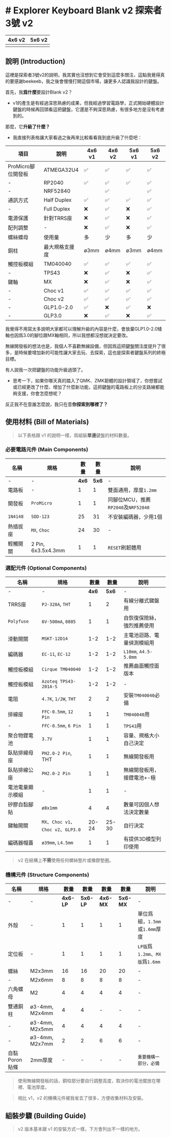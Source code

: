 # # Explorer Keyboard Blank v2 探索者3號 v2

|4x6 v2|5x6 v2|
|--|--|
|||

## 說明 (Introduction)

這裡是探索者3號v2的說明，我其實也沒想到它會受到這麼多關注，這點我覺得真的要感謝beekeeb，我之後會慢慢打開這個市場，讓更多人認識我設計的鍵盤。

首先，我**爲什麼**要設計Blank v2？

 - v1的產生是有經過深思熟慮的成果，但我經過學習電路學，正式開始硬體設計鍵盤的時候再回頭看這把鍵盤，它還是不夠深思熟慮，有很多地方是沒有考慮到的。

那麼，它**升級了什麼？**

 - 我直接列表格讓大家看過之後再來比較看看我到底升級了什麼吧：

|項目|說明|4x6 v1|4x6 v2|5x6 v1|5x6 v2
|--|--|--|--|--|--|
|ProMicro腳位開發板|ATMEGA32U4|&#9989;|&#9989;|&#9989;|&#9989;|
|-|RP2040|&#9989;|&#9989;|&#9989;|&#9989;|
|-|NRF52840||&#9989;||&#9989;|
|通訊方式|Half Duplex|&#9989;|&#9989;|&#9989;|&#9989;|
|-|Full Duplex|&#10060;|&#9989;|&#10060;|&#9989;|
|電源保護|針對TRRS座|&#10060;|&#9989;|&#10060;|&#9989;|
|配列調整|-|&#10060;|&#9989;|&#10060;|&#9989;|
|螺絲螺母|使用量|多|少|多|少|
|銅柱|最大規格支援度|ø3mm|ø4mm|ø3mm|ø4mm|
|觸控板模組|TM040040|&#9989;|&#9989;|&#9989;|&#9989;|
|-|TPS43|&#10060;|&#9989;|&#10060;|&#9989;|
|鍵軸|MX|&#10060;|&#9989;|&#10060;|&#9989;|
|-|Choc v1|&#9989;|&#9989;|&#9989;|&#9989;|
|-|Choc v2|&#9989;|&#9989;|&#9989;|&#9989;|
|-|GLP1.0-2.0|&#9989;|&#10060;|&#9989;|&#10060;|
|-|GLP3.0|&#10060;|&#9989;|&#10060;|&#9989;|

我覺得不用寫太多說明大家都可以理解升級的內容是什麼，會放棄GLP1.0-2.0矮軸也因爲3.0的腳位跟MX軸相同，所以我想都沒想就決定要改。

無線開發板的想法也是，我個人不喜歡無線設備，但因爲這把鍵盤關注度提升了很多，是時候要增加新的可能性讓大家去玩、去探索，這也是探索者鍵盤系列的終極目標。

有人說我一次把鍵盤的功能升級過頭了。

- 思考一下，如果你哪天真的踏入了QMK、ZMK韌體的設計領域了，你想嘗試或已經更改了什麼、增加了什麼新功能，這把鍵盤的電路板上的分支路線都能夠支援，你會怎麼想呢？

反正我不在意誰怎麼說，我只在意**你探索到哪裡了？**

## 使用材料 (Bill of Materials)

> 以下表格跟 v1 的說明一樣，爲組裝**單邊**鍵盤的材料數量。

### 必要電路元件 (Main Components)

|名稱|規格|數量|數量|說明|
|--|--|--|--|--|
|-|-|**4x6**|**5x6**|-|
|電路板|-|1|1|雙面通用，厚度`1.2mm`|
|開發板|`ProMicro`|1|1|同腳位MCU，推薦`RP2040`及`NRF52840`|
|`1N4148`|`SOD-123`|25|31|不安裝編碼器，少用1個|
|熱插拔座|`MX`, `Choc`|24|30|-|
|輕觸開關|2 Pin, 6x3.5x4.3mm|1|1|`RESET`刷韌體用|

### 選配元件 (Optional Components)

|名稱|規格|數量|數量|說明|
|--|--|--|--|--|
|-|-|**4x6**|**5x6**|-|
|TRRS座|`PJ-320A`, `THT`|1|2|有線分離式鍵盤用|
|`Polyfuse`|`6V-500mA`, `0805`|1|1|自恢復保險絲，強烈推薦使用|
|滑動開關|`MSKT-12D14`|1-2|1-2|主電池迴路、電量偵測模組用|
|編碼器|`EC-11`, `EC-12`|1-2|1-2|`L10mm`, `A4.5-5.0mm`|
|觸控板模組|`Cirque TM040040`|1-2|1-2|推薦曲面觸控面版本|
|觸控板模組|`Azoteq TPS43-201A-S`|1-2|1-2|-|
|電阻|`4.7K`, `1/2W`, `THT`|2|2|安裝`TM040040`必備|
|排線座|`FFC-0.5mm`, `12 Pin`|1|1|`TM040040`用|
|-|`FFC-0.5mm`, `6 Pin`|1|1|`TPS43`用|
|聚合物鋰電池|`3.7V`|1|1|容量、規格大小自己決定|
|臥貼排線母座|`PH2.0-2 Pin`, THT|1|1|無線開發板用|
|臥貼排線公座|`PH2.0-2 Pin`|1|1|無線開發板用，接鋰電池+-極|
|電池電量顯示模組|-|1|1|-|
|矽膠自黏腳貼|`ø8x1mm`|4|4|數量可因個人想法決定數量|
|鍵軸開關|`MX`、`Choc v1`、`Choc v2`、`GLP3.0`|20-24|25-30|自行決定|
|編碼器帽蓋|`ø39mm`, `L4.5mm`|1|1|有提供3D模型列印使用|

> v2 在結構上**不需**使用任何螺絲墊片或橡膠墊圈。

### 機構元件 (Structure Components)

|名稱|規格|數量|數量|數量|數量|說明|
|--|--|--|--|--|--|--|
|-|-|**4x6-LP**|**5x6-LP**|**4x6-MX**|**5x6-MX**|-|
|外殼|-|1|1|1|1|單位爲組，`1.5mm`或`1.6mm`厚度|
|定位板|-|1|1|1|1|`LP版`爲`1.2mm`、`MX版`爲`1.6mm`|
|螺絲|M2x3mm|16|16|20|20|-|
|-|M2x6mm|8|8|8|8|-|
|六角螺母|M2|4|4|4|4|-|
|雙通銅柱|ø3-4mm, M2x4mm|4|4|-|-|-|
|-|ø3-4mm, M2x5mm|4|4|4|4|-|
|-|ø3-4mm, M2x7mm|2|2|6|6|-|
|自黏Poron貼條|2mm厚度|-|-|-|-|`重要機構一部分，必備`|

> 使用無線開發板的話，銅柱部分要自行調整高度，取決你的電池擺放在哪裡、電池厚度。

> 相比 v1，v2 的機構元件被我省去了很多，方便收集材料及安裝。

## 組裝步驟 (Building Guide)

> v2 版本基本跟 v1 的安裝方式一樣，下方會列出不一樣的地方。